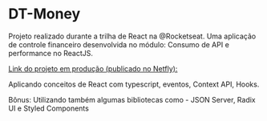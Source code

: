 # DT-Money
Projeto realizado durante a trilha de React na @Rocketseat.
Uma aplicação de controle financeiro desenvolvida no módulo: Consumo de API e performance no ReactJS.

[Link do projeto em produção (publicado no Netfly):](https://dt-money-project-react.netlify.app)

Aplicando conceitos de React com typescript, eventos, Context API, Hooks.

Bônus: Utilizando também algumas bibliotecas como - JSON Server, Radix UI e Styled Components


